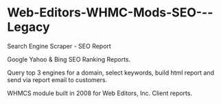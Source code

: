 # Web-Editors-WHMC-Mods-SEO---Legacy

Search Engine Scraper -  SEO Report

Google Yahoo & Bing SEO Ranking Reports.

Query top 3 engines for a domain, select keywords, build html report and send via report email to customers.

WHMCS module built in 2008 for Web Editors, Inc. Client reports.
